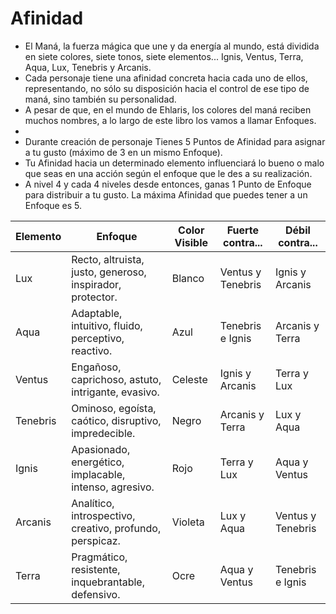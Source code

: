 # Afinidad
- El Maná, la fuerza mágica que une y da energía al mundo, está dividida en siete colores, siete tonos, siete elementos... Ignis, Ventus, Terra, Aqua, Lux, Tenebris y Arcanis.
- Cada personaje tiene una afinidad concreta hacia cada uno de ellos, representando, no sólo su disposición hacia el control de ese tipo de maná, sino también su personalidad.
- A pesar de que, en el mundo de Ehlaris, los colores del maná reciben muchos nombres, a lo largo de este libro los vamos a llamar Enfoques.
- 
- Durante creación de personaje Tienes 5 Puntos de Afinidad para asignar a tu gusto (máximo de 3 en un mismo Enfoque).
- Tu Afinidad hacia un determinado elemento influenciará lo bueno o malo que seas en una acción según el enfoque que le des a su realización. 
- A nivel 4 y cada 4 niveles desde entonces, ganas 1 Punto de Enfoque para distribuir a tu gusto. La máxima Afinidad que puedes tener a un Enfoque es 5.


| Elemento | Enfoque                                                   | Color Visible | Fuerte contra...  | Débil contra...   |
| -------- | --------------------------------------------------------- | ------------- | ----------------- | ----------------- |
| Lux      | Recto, altruista, justo, generoso, inspirador, protector. | Blanco        | Ventus y Tenebris | Ignis y Arcanis   |
| Aqua     | Adaptable, intuitivo, fluido, perceptivo, reactivo.       | Azul          | Tenebris e Ignis  | Arcanis y Terra   |
| Ventus   | Engañoso, caprichoso, astuto, intrigante, evasivo.        | Celeste       | Ignis y Arcanis   | Terra y Lux       |
| Tenebris | Ominoso, egoísta, caótico, disruptivo, impredecible.      | Negro         | Arcanis y Terra   | Lux y Aqua        |
| Ignis    | Apasionado, energético, implacable, intenso, agresivo.    | Rojo          | Terra y Lux       | Aqua y Ventus     |
| Arcanis  | Analítico, introspectivo, creativo, profundo, perspicaz.  | Violeta       | Lux y Aqua        | Ventus y Tenebris |
| Terra    | Pragmático, resistente, inquebrantable, defensivo.        | Ocre          | Aqua y Ventus     | Tenebris e Ignis  |
